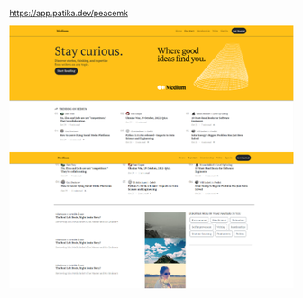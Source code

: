 https://app.patika.dev/peacemk

![ss1](/screenshot/Screenshot_1.png)
![ss2](/screenshot/Screenshot_2.png)